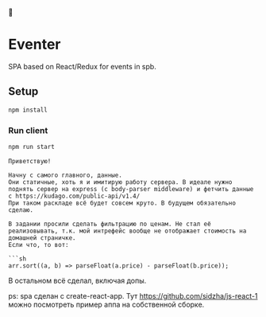 🎂

# Eventer

SPA based on React/Redux for events in spb.

## Setup

```sh
npm install
```

### Run client

```sh
npm run start

```

````
Приветствую!

Начну с самого главного, данные.
Они статичные, хоть я и имитирую работу сервера. В идеале нужно поднять сервер на express (с body-parser middleware) и фетчить данные с https://kudago.com/public-api/v1.4/
При таком раскладе всё будет совсем круто. В будущем обязательно сделаю.

В задании просили сделать фильтрацию по ценам. Не стал её реализовывать, т.к. мой интрефейс вообще не отображает стоимость на домашней страничке.
Если что, то вот:

```sh
arr.sort((a, b) => parseFloat(a.price) - parseFloat(b.price));
````

В остальном всё сделал, включая допы.

ps: spa сделан с create-react-app. Тут https://github.com/sidzha/js-react-1 можно посмотреть пример аппа на собственной сборке.
